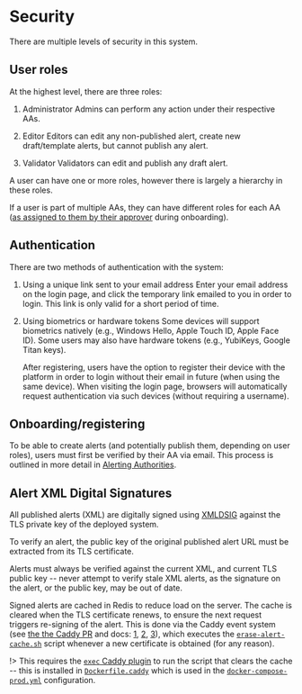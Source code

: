 # Security

There are multiple levels of security in this system.

## User roles

At the highest level, there are three roles:

1. Administrator
   Admins can perform any action under their respective AAs.

2. Editor
   Editors can edit any non-published alert, create new draft/template alerts, but cannot publish any alert.

3. Validator
   Validators can edit and publish any draft alert.

A user can have one or more roles, however there is largely a hierarchy in these roles.

If a user is part of multiple AAs, they can have different roles for each AA ([as assigned to them by their approver](./alerting-authorities.md) during onboarding).

## Authentication

There are two methods of authentication with the system:

1. Using a unique link sent to your email address
   Enter your email address on the login page, and click the temporary link emailed to you in order to login. This link is only valid for a short period of time.

2. Using biometrics or hardware tokens
   Some devices will support biometrics natively (e.g., Windows Hello, Apple Touch ID, Apple Face ID). Some users may also have hardware tokens (e.g., YubiKeys, Google Titan keys).

   After registering, users have the option to register their device with the platform in order to login without their email in future (when using the same device). When visiting the login page, browsers will automatically request authentication via such devices (without requiring a username).

## Onboarding/registering

To be able to create alerts (and potentially publish them, depending on user roles), users must first be verified by their AA via email. This process is outlined in more detail in [Alerting Authorities](./alerting-authorities.md).

## Alert XML Digital Signatures

All published alerts (XML) are digitally signed using [XMLDSIG](https://www.w3.org/TR/xmldsig-core1/) against the TLS private key of the deployed system.

To verify an alert, the public key of the original published alert URL must be extracted from its TLS certificate.

Alerts must always be verified against the current XML, and current TLS public key -- never attempt to verify stale XML alerts, as the signature on the alert, or the public key, may be out of date.

Signed alerts are cached in Redis to reduce load on the server. The cache is cleared when the TLS certificate renews, to ensure the next request triggers re-signing of the alert. This is done via the Caddy event system (see [the the Caddy PR](https://github.com/caddyserver/caddy/pull/4912) and docs: [1](https://github.com/caddyserver/caddy/pull/4984), [2](https://caddyserver.com/docs/caddyfile/options#event-options), [3](https://caddyserver.com/docs/modules/events.handlers.exec)), which executes the [`erase-alert-cache.sh`](https://github.com/shu8/cap-editor/tree/main/erase-alert-cache.sh) script whenever a new certificate is obtained (for any reason).

!> This requires the [`exec` Caddy plugin](https://github.com/mholt/caddy-events-exec) to run the script that clears the cache -- this is installed in [`Dockerfile.caddy`](https://github.com/shu8/cap-editor/tree/main/Dockerfile.caddy) which is used in the [`docker-compose-prod.yml`](https://github.com/shu8/cap-editor/tree/main/docker-compose-prod.yml) configuration.

